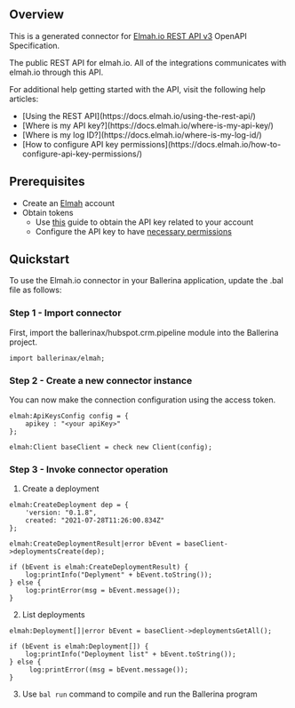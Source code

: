 ## Overview
This is a generated connector for [Elmah.io REST API v3](https://elmah.io) OpenAPI Specification.
 
The public REST API for elmah.io. All of the integrations communicates with elmah.io through this API.

For additional help getting started with the API, visit the following help articles:
<ul><li>[Using the REST API](https://docs.elmah.io/using-the-rest-api/)</li><li>[Where is my API key?](https://docs.elmah.io/where-is-my-api-key/)</li><li>[Where is my log ID?](https://docs.elmah.io/where-is-my-log-id/)</li><li>[How to configure API key permissions](https://docs.elmah.io/how-to-configure-api-key-permissions/)</li></ul>
 
## Prerequisites
* Create an [Elmah](https://elmah.io) account
* Obtain tokens
    - Use [this](https://docs.elmah.io/where-is-my-api-key/) guide to obtain the API key related to your account
    - Configure the API key to have [necessary permissions](https://docs.elmah.io/how-to-configure-api-key-permissions/)

## Quickstart

To use the Elmah.io connector in your Ballerina application, update the .bal file as follows:

### Step 1 - Import connector
First, import the ballerinax/hubspot.crm.pipeline module into the Ballerina project.
```ballerina
import ballerinax/elmah;
```

### Step 2 - Create a new connector instance
You can now make the connection configuration using the access token.
```ballerina
elmah:ApiKeysConfig config = {
    apikey : "<your apiKey>"
};

elmah:Client baseClient = check new Client(config);

```
### Step 3 - Invoke connector operation

1. Create a deployment

```ballerina
elmah:CreateDeployment dep = {
    'version: "0.1.8",
    created: "2021-07-28T11:26:00.834Z"
};

elmah:CreateDeploymentResult|error bEvent = baseClient->deploymentsCreate(dep);

if (bEvent is elmah:CreateDeploymentResult) {
    log:printInfo("Deplyment" + bEvent.toString());
} else {
    log:printError(msg = bEvent.message());
}
```

2. List deployments

```ballerina
elmah:Deployment[]|error bEvent = baseClient->deploymentsGetAll();

if (bEvent is elmah:Deployment[]) {
    log:printInfo("Deployment list" + bEvent.toString());
} else {
     log:printError((msg = bEvent.message());
}
```

3. Use `bal run` command to compile and run the Ballerina program
